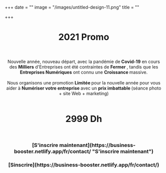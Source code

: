 +++
date = ""
image = "/images/untitled-design-11.png"
title = ""

+++
<h1 style="text-align:center;">2021 Promo<br><br></h1>

<p style="text-align:center;">Nouvelle année, nouveau départ, avec la pandémie de<b> Covid-19</b> en cours des <b>Milliers</b> d'Entreprises ont été contraintes de <b>Fermer </b> , tandis que les <b>Entreprises Numériques</b> ont connu une <b>Croissance </b>massive.<br><br>Nous organisons une promotion <b>Limitée </b>pour la nouvelle année pour vous aider à <b>Numériser votre entreprise </b>avec un <b>prix imbattable </b>(séance photo + site Web + marketing)<br><br></p>

<h1 style="text-align:center;">2999 Dh<br><br></h1>

<h3 style="text-align:center;"> [S'inscrire maintenant](https://business-booster.netlify.app/fr/contact/ "S'inscrire maintenant") </h3>

<h3 style="text-align:center;">[Sinscrire](https://business-booster.netlify.app/fr/contact/) </h3>